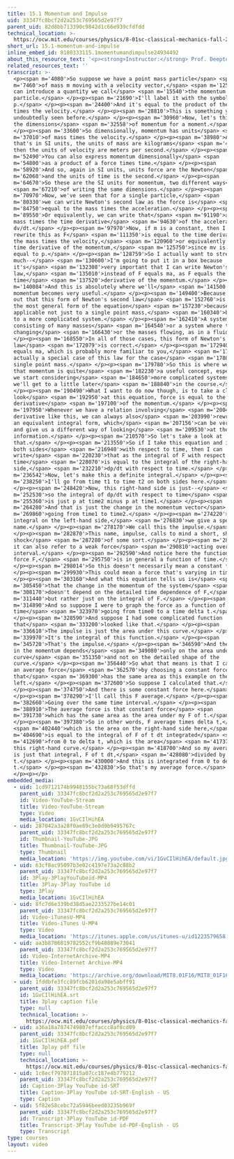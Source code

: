 ```yaml
---
title: 15.1 Momentum and Impulse
uid: 33347fc8bcf2d2a253c769565d2e97f7
parent_uid: 82d8bb713390c9842d1c66e939cfdfdd
technical_location: >-
  https://ocw.mit.edu/courses/physics/8-01sc-classical-mechanics-fall-2016/week-5-momentum-and-impulse/15.1-momentum-and-impulse/15.1-momentum-and-impulse
short_url: 15.1-momentum-and-impulse
inline_embed_id: 8180333115.1momentumandimpulse24934492
about_this_resource_text: '<p><strong>Instructor:</strong> Prof. Deepto Chakrabarty</p>'
related_resources_text: ''
transcript: >-
  <p><span m='4080'>So suppose we have a point mass particle</span> <span
  m='7460'>of mass m moving with a velocity vector,</span> <span m='12560'>v. We
  can introduce a quantity we call</span> <span m='15540'>the momentum of that
  particle.</span> </p><p><span m='21690'>I'll label it with the symbol
  p.</span> </p><p><span m='24400'>And it's equal to the product of the mass
  times the velocity.</span> </p><p><span m='28810'>This is something you've
  undoubtedly seen before.</span> </p><p><span m='30960'>Now, let's think about
  the dimensions</span> <span m='32558'>of momentum for a moment.</span>
  </p><p><span m='33600'>So dimensionally, momentum has units</span> <span
  m='37010'>of mass times the velocity.</span> </p><p><span m='38980'>And so
  that's in SI units, the units of mass are kilograms</span> <span m='45130'>and
  then the units of velocity are meters per second.</span> </p><p><span
  m='52490'>You can also express momentum dimensionally</span> <span
  m='54800'>as a product of a force times time.</span> </p><p><span
  m='58920'>And so, again in SI units, units force are the Newton</span> <span
  m='62060'>and the units of time is the second.</span> </p><p><span
  m='64670'>So these are the SI units for momentum, two different ways</span>
  <span m='67210'>of writing the same dimensions.</span> </p><p><span
  m='70970'>Now, we've seen that for a single particle,</span> <span
  m='80330'>we can write Newton's second law as the force is</span> <span
  m='84750'>equal to the mass times the acceleration.</span> </p><p><span
  m='89550'>Or equivalently, we can write that</span> <span m='91190'>as the
  mass times the time derivative</span> <span m='94630'>of the acceleration,
  dv/dt.</span> </p><p><span m='97970'>Now, if m is a constant, then I can
  rewrite this as F</span> <span m='111350'>is equal to the time derivative of
  the mass times the velocity,</span> <span m='120960'>or equivalently as the
  time derivative of the momentum,</span> <span m='125750'>since mv is just
  equal to p.</span> </p><p><span m='128759'>So I actually want to stress this
  much--</span> <span m='130600'>I'm going to put it in a box because
  it's</span> <span m='132308'>very important that I can write Newton's second
  law,</span> <span m='135010'>instead of F equals ma, as F equals the
  time</span> <span m='137520'>derivative of the momentum.</span> </p><p><span
  m='140084'>And this is absolutely where we'll</span> <span m='141500'>see the
  momentum becomes very useful.</span> </p><p><span m='149400'>Because it turns
  out that this form of Newton's second law</span> <span m='152760'>is actually
  the most general form of the equation</span> <span m='157230'>because it's
  applicable not just to a single point mass,</span> <span m='160340'>but also
  to a more complicated system.</span> </p><p><span m='162410'>A system
  consisting of many masses</span> <span m='164540'>or a system where the masses
  changing</span> <span m='166430'>or the masses flowing, as in a fluid.</span>
  </p><p><span m='168550'>In all of those cases, this form of Newton's second
  law</span> <span m='172079'>is correct.</span> </p><p><span m='172940'>F
  equals ma, which is probably more familiar to you,</span> <span m='175710'>is
  actually a special case of this law for the case</span> <span m='178030'>of a
  single point mass.</span> </p><p><span m='179780'>So this is where we'll see
  that momentum is quite</span> <span m='182230'>a useful concept, especially as
  we start considering</span> <span m='184650'>more complicated systems, as
  we'll get to a little later</span> <span m='188840'>in the course.</span>
  </p><p><span m='190490'>What I want to do now though, is to take a closer
  look</span> <span m='192950'>at this equation, force is equal to the time
  derivative</span> <span m='197100'>of the momentum.</span> </p><p><span
  m='197950'>Whenever we have a relation involving</span> <span m='200480'>a
  derivative like this, we can always also</span> <span m='203990'>rewrite it in
  an equivalent integral form, which</span> <span m='207156'>can be very useful
  and give us a different way of looking</span> <span m='209530'>at the same
  information.</span> </p><p><span m='210570'>So let's take a look at
  that.</span> </p><p><span m='213550'>So if I take this equation and integrate
  both sides</span> <span m='216940'>with respect to time, then I can
  write</span> <span m='220230'>that as the integral of F with respect to
  time</span> <span m='228070'>is equal to the integral of the right-hand
  side,</span> <span m='232210'>dp/dt with respect to time.</span> </p><p><span
  m='236542'>Now, let's make this a definite integral.</span> </p><p><span
  m='238250'>I'll go from time t1 to time t2 on both sides here.</span>
  </p><p><span m='248420'>Now, this right-hand side is just--</span> <span
  m='252530'>so the integral of dp/dt with respect to time</span> <span
  m='255360'>is just p at time2 minus p at time1.</span> </p><p><span
  m='264280'>And that is just the change in the momentum vector</span> <span
  m='269860'>going from time1 to time2.</span> </p><p><span m='274220'>Now, this
  integral on the left-hand side,</span> <span m='276830'>we give a special
  name.</span> </p><p><span m='278170'>We call this the impulse.</span>
  </p><p><span m='282870'>This name, impulse, calls to mind a short, sharp,
  shock</span> <span m='287280'>of some sort.</span> </p><p><span m='288050'>But
  it can also refer to a weak force</span> <span m='290810'>acting over a long
  interval.</span> </p><p><span m='292590'>And notice here the function F, the
  force F,</span> <span m='295750'>is in general a function of time.</span>
  </p><p><span m='298014'>So this doesn't necessarily mean a constant f.</span>
  </p><p><span m='299930'>This could mean a force that's varying in time.</span>
  </p><p><span m='303160'>And what this equation tells us is</span> <span
  m='305450'>that the change in the momentum of the system</span> <span
  m='308170'>doesn't depend on the detailed time dependence of F,</span> <span
  m='311440'>but rather just on the integral of F.</span> </p><p><span
  m='314890'>And so suppose I were to graph the force as a function of
  time</span> <span m='323970'>going from time0 to a time delta t.</span>
  </p><p><span m='328590'>And suppose I had some complicated function
  that</span> <span m='333200'>looked like that.</span> </p><p><span
  m='336610'>The impulse is just the area under this curve.</span> </p><p><span
  m='339970'>It's the integral of this function.</span> </p><p><span
  m='345720'>That's the impulse.</span> </p><p><span m='346590'>And the change
  in the momentum depends</span> <span m='349080'>only on the area under this
  curve</span> <span m='351350'>and not on the detailed shape of the
  curve.</span> </p><p><span m='356440'>So what that means is that I can define
  an average force</span> <span m='362570'>by choosing a constant force
  that</span> <span m='369300'>has the same area as this example on the
  left.</span> </p><p><span m='372600'>So suppose I calculated that.</span>
  </p><p><span m='374750'>And there is some constant force here.</span>
  </p><p><span m='378290'>I'll call this F average.</span> </p><p><span
  m='382660'>Going over the same time interval.</span> </p><p><span
  m='388910'>The average force is that constant force</span> <span
  m='391730'>which has the same area as the area under my F of t.</span>
  </p><p><span m='397380'>So in other words, F average times delta t,</span>
  <span m='402440'>which is the area on the right-hand side here,</span> <span
  m='404690'>is equal to the integral of F of t dt integrated</span> <span
  m='412690'>from 0 to delta t, which is the area</span> <span m='417370'>under
  this right-hand curve.</span> </p><p><span m='418700'>And so my average force
  is just that integral, F of t dt,</span> <span m='428080'>divided by delta
  t.</span> </p><p><span m='430000'>And this is integrated from 0 to delta
  t.</span> </p><p><span m='432830'>So that's my average force.</span>
  </p><p></p>
embedded_media:
  - uid: 1cd9712174b9948155bc73a68f53dffd
    parent_uid: 33347fc8bcf2d2a253c769565d2e97f7
    id: Video-YouTube-Stream
    title: Video-YouTube-Stream
    type: Video
    media_location: 1GvCIlHihEA
  - uid: 287042a3a28f0ae89c3e0d9b9495767c
    parent_uid: 33347fc8bcf2d2a253c769565d2e97f7
    id: Thumbnail-YouTube-JPG
    title: Thumbnail-YouTube-JPG
    type: Thumbnail
    media_location: 'https://img.youtube.com/vi/1GvCIlHihEA/default.jpg'
  - uid: 63cf8ac95097b3e02c4197e73a2c88b2
    parent_uid: 33347fc8bcf2d2a253c769565d2e97f7
    id: 3Play-3PlayYouTubeid-MP4
    title: 3Play-3Play YouTube id
    type: 3Play
    media_location: 1GvCIlHihEA
  - uid: 8fc7d6e339bd38d5ae2233527be14c01
    parent_uid: 33347fc8bcf2d2a253c769565d2e97f7
    id: Video-iTunesU-MP4
    title: Video-iTunes U-MP4
    type: Video
    media_location: 'https://itunes.apple.com/us/itunes-u/id1223579658'
  - uid: aa3b8786819782552cf9b48889e73041
    parent_uid: 33347fc8bcf2d2a253c769565d2e97f7
    id: Video-InternetArchive-MP4
    title: Video-Internet Archive-MP4
    type: Video
    media_location: 'https://archive.org/download/MIT8.01F16/MIT8_01F16_L15v01_360p.mp4'
  - uid: 1fddbfe3fcc89fcb6201da98e5abff91
    parent_uid: 33347fc8bcf2d2a253c769565d2e97f7
    id: 1GvCIlHihEA.srt
    title: 3play caption file
    type: null
    technical_location: >-
      https://ocw.mit.edu/courses/physics/8-01sc-classical-mechanics-fall-2016/week-5-momentum-and-impulse/15.1-momentum-and-impulse/15.1-momentum-and-impulse/1GvCIlHihEA.srt
  - uid: a36a18a7874749807effaccc8af8cd09
    parent_uid: 33347fc8bcf2d2a253c769565d2e97f7
    id: 1GvCIlHihEA.pdf
    title: 3play pdf file
    type: null
    technical_location: >-
      https://ocw.mit.edu/courses/physics/8-01sc-classical-mechanics-fall-2016/week-5-momentum-and-impulse/15.1-momentum-and-impulse/15.1-momentum-and-impulse/1GvCIlHihEA.pdf
  - uid: 1c8ecf797071815a07cc187e4b779212
    parent_uid: 33347fc8bcf2d2a253c769565d2e97f7
    id: Caption-3Play YouTube id-SRT
    title: Caption-3Play YouTube id-SRT-English - US
    type: Caption
  - uid: 5f82e58cebc72a5946beed03235b969f
    parent_uid: 33347fc8bcf2d2a253c769565d2e97f7
    id: Transcript-3Play YouTube id-PDF
    title: Transcript-3Play YouTube id-PDF-English - US
    type: Transcript
type: courses
layout: video
---
```


